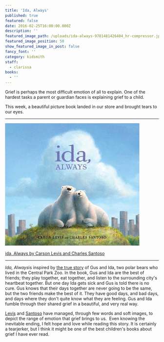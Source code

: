 ```yaml
---
title: 'Ida, Always'
published: true
featured: false
date: 2016-02-25T16:00:00.000Z
description: ''
featured_image_path: /uploads/ida-always-9781481426404_hr-compressor.jpg
featured_image_position: 50
show_featured_image_in_post: false
fancy_font: ''
category: kidsmith
staff:
  - clarissa
books:
  - ''
---
```


Grief is perhaps the most difficult emotion of all to explain. One of the hardest tasks a parent or guardian faces is explaining grief to a child.

This week, a beautiful picture book landed in our store and brought tears to our eyes.

---

![](/uploads/versions/ida-always---x----440-400x---.jpg)

[ida, Always by Carson Levis and Charles Santoso](https://www.brooklinebooksmith-shop.com/book/9781481426404)

---

*Ida, Always*is inspired by [the true story](https://gothamist.com/2013/08/28/gus_the_central_park_zoo_polar_bear.php#photo-1) of Gus and Ida, two polar bears who lived in the Central Park Zoo. In the book, Gus and Ida are the best of friends; they play together, eat together, and listen to the surrounding city's heartbeat together. But one day Ida gets sick and Gus is told there is no cure. Gus knows that their days together are never going to be the same, but the two friends make the best of it. They have good days, and bad days, and days where they don't quite know what they are feeling. Gus and Ida fumble through their shared grief in a beautiful, and very real way.

[Levis](https://www.caronlevis.com/) and [Santoso](https://www.charlessantoso.com/) have managed, through few words and soft images, to depict the range of emotion that grief brings to us.  Even knowing the inevitable ending, I felt hope and love while reading this story. It is certainly a tearjerker, but I think it might be one of the best children's books about grief I have ever read.
